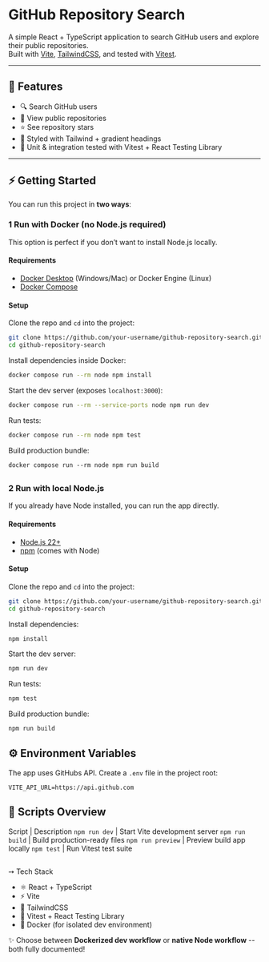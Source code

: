 # GitHub Repository Search

A simple React + TypeScript application to search GitHub users and explore their public repositories.  
Built with [Vite](https://vitejs.dev/), [TailwindCSS](https://tailwindcss.com/), and tested with [Vitest](https://vitest.dev/).

---

## &#128640; Features
- &#128269; Search GitHub users
- &#128194; View public repositories
- &#11088; See repository stars
- &#127912; Styled with Tailwind + gradient headings
- &#129514; Unit & integration tested with Vitest + React Testing Library

---

## &#9889; Getting Started

You can run this project in **two ways**:

### 1 Run with **Docker** (no Node.js required)
This option is perfect if you don’t want to install Node.js locally.

#### Requirements
- [Docker Desktop](https://www.docker.com/products/docker-desktop/) (Windows/Mac) or Docker Engine (Linux)
- [Docker Compose](https://docs.docker.com/compose/)

#### Setup
Clone the repo and `cd` into the project:

```bash
git clone https://github.com/your-username/github-repository-search.git
cd github-repository-search
```
Install dependencies inside Docker:
```bash
docker compose run --rm node npm install
```
Start the dev server (exposes `localhost:3000`):
```bash
docker compose run --rm --service-ports node npm run dev
```
Run tests:
```bash
docker compose run --rm node npm test
```
Build production bundle:
```
docker compose run --rm node npm run build
```
##
### 2 Run with local Node.js
If you already have Node installed, you can run the app directly.

#### Requirements
- [Node.js 22+](https://nodejs.org/en)
- [npm](https://docs.npmjs.com/) (comes with Node)

#### Setup
Clone the repo and `cd` into the project:
```bash
git clone https://github.com/your-username/github-repository-search.git
cd github-repository-search
```
Install dependencies:
```bash
npm install
```
Start the dev server:
```bash
npm run dev
```
Run tests:
```bash
npm test
```
Build production bundle:
```bash
npm run build
```
##

## &#9881; Environment Variables
The app uses GitHubs API. Create a `.env` file in the project root:
```env
VITE_API_URL=https://api.github.com
```
##

## &#128220; Scripts Overview
Script | Description
`npm run dev` | Start Vite development server
`npm run build` | Build production-ready files
`npm run preview` | Preview build app locally
`npm test` | Run Vitest test suite
##

&#10137; Tech Stack
- &#9883; React + TypeScript
- &#9889; Vite
- &#127912; TailwindCSS
- &#129514; Vitest + React Testing Library
- &#128051; Docker (for isolated dev environment)

&#10024; Choose between **Dockerized dev workflow** or **native Node workflow** -- both fully documented!
